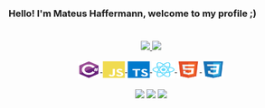 ### Hello! I'm Mateus Haffermann, welcome to my profile ;) 
#
<div align="center">
  <div>
  <a href="https://github.com/mhaffz">
  <img height="180em" src="https://github-readme-stats.vercel.app/api?username=mhaffz&show_icons=true&theme=midnight-purple&include_all_commits=true&count_private=true"/>
  <img height="150em" src="https://github-readme-stats.vercel.app/api/top-langs/?username=mhaffz&layout=compact&langs_count=7&theme=midnight-purple"/>
</div>
  
<div style="display: inline_block"><br>
  <img align="center" alt="Mateus-CSharp" height="30" width="40" src="https://raw.githubusercontent.com/devicons/devicon/master/icons/csharp/csharp-original.svg">
  <img align="center" alt="Mateus-JS" height="30" width="40" src="https://raw.githubusercontent.com/devicons/devicon/master/icons/javascript/javascript-plain.svg">
  <img align="center" alt="Mateus-TS" height="30" width="40" src="https://raw.githubusercontent.com/devicons/devicon/master/icons/typescript/typescript-plain.svg">
  <img align="center" alt="Mateus-React" height="30" width="40" src="https://raw.githubusercontent.com/devicons/devicon/master/icons/react/react-original.svg">
  <img align="center" alt="Mateus-HTML" height="30" width="40" src="https://raw.githubusercontent.com/devicons/devicon/master/icons/html5/html5-original.svg">
  <img align="center" alt="Mateus-CSS" height="30" width="40" src="https://raw.githubusercontent.com/devicons/devicon/master/icons/css3/css3-original.svg">
</div>
  
  ####
  
  <div> 
  <a href="https://instagram.com/haffz._" target="_blank" rel="noopener noreferrer"><img src="https://img.shields.io/badge/-Instagram-%23ED1C24?style=for-the-badge&logo=instagram&logoColor=white"></a>
  <a href="https://www.linkedin.com/in/mateus-haffermann-873746209" target="_blank" rel="noopener noreferrer"><img src="https://img.shields.io/badge/-LinkedIn-%230077B5?style=for-the-badge&logo=linkedin&logoColor=white"></a> 
  <a href = "mailto:mateushaffmain@gmail.com"><img src="https://img.shields.io/badge/-GMAIL-D14836?style=for-the-badge&logo=gmail&logoColor=white"></a>
</div>
</div>
